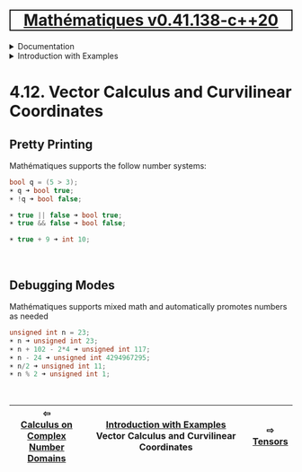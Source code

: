 [<h1 style='border: 2px solid; text-align: center'>Mathématiques v0.41.138-c++20</h1>](../../../README.md)

<details>

<summary>Documentation</summary>

# [Chapter  Documentation](../../README.md)<br>
Chapter 1. [License](../../license/README.md)<br>
Chapter 2. [About](../../about/README.md)<br>
Chapter 3. [Status, Planned Work & Release Notes](../../status-release/README.md)<br>
Chapter 4. _Introduction with Examples_ <br>
Chapter 5. [Installation](../../installation/README.md)<br>
Chapter 6. [Your First Mathématiques Project](../../first-project/README.md)<br>
Chapter 7. [Usage Guide: Syntax, Data Types, Functions, etc](../../user-guide/README.md)<br>
Chapter 8. [Benchmarks](../../benchmarks/README.md)<br>
Chapter 9. [Tests](../../test/README.md)<br>
Chapter 10. [Developer Guide: Modifying and Extending Mathématiques](../../developer-guide/README.md)<br>


</details>



<details>

<summary>Introduction with Examples</summary>

# [4. Introduction with Examples](../README.md)<br>
4.1. [Pretty Printing and Debugging](../print-debug/README.md)<br>
4.2. [Number Systems](../numbers/README.md)<br>
4.3. [Vectors, Matrices, and MultiArrays](../multiarrays/README.md)<br>
4.4. [Nested MultiArrays](../nested-multiarrays/README.md)<br>
4.5. [Special Vectors, Matrices, and MultiArrays](../special-multiarrays/README.md)<br>
4.6. [MultiArray Arithmetic](../multiarray-arithmetic/README.md)<br>
4.7. [Linear Algebra](../linear-algebra/README.md)<br>
4.8. [Sorting, Masks, Slices, etc.](../sort-mask-slice/README.md)<br>
4.9. [Mathematical functions](../math-functions/README.md)<br>
4.10. [Mutlivariate Calculus](../multi-var-calculus/README.md)<br>
4.11. [Calculus on Complex Number Domains](../complex-calculus/README.md)<br>
4.12. _Vector Calculus and Curvilinear Coordinates_ <br>
4.13. [Tensors](../tensors/README.md)<br>
4.14. [Series and transforms](../series-transforms/README.md)<br>


</details>



# 4.12. Vector Calculus and Curvilinear Coordinates



## Pretty Printing
Mathématiques supports the follow number systems:
```C++
bool q = (5 > 3);
☀ q ➜ bool true;
☀ !q ➜ bool false;

☀ true || false ➜ bool true;
☀ true && false ➜ bool false;

☀ true + 9 ➜ int 10;
```

<br>

## Debugging Modes
Mathématiques supports mixed math and automatically promotes numbers as needed
```C++
unsigned int n = 23;
☀ n ➜ unsigned int 23;
☀ n + 102 - 2*4 ➜ unsigned int 117;
☀ n - 24 ➜ unsigned int 4294967295;
☀ n/2 ➜ unsigned int 11;
☀ n % 2 ➜ unsigned int 1;
```

<br>



| ⇦ <br />[Calculus on Complex Number Domains](../complex-calculus/README.md)  | [Introduction with Examples](../README.md)<br />Vector Calculus and Curvilinear Coordinates<br /><img width=1000/> | ⇨ <br />[Tensors](../tensors/README.md)   |
| ------------ | :-------------------------------: | ------------ |

